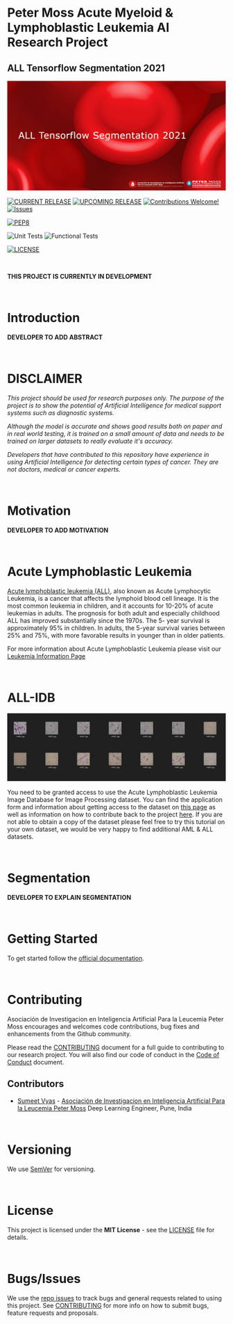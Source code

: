 # Peter Moss Acute Myeloid & Lymphoblastic Leukemia AI Research Project
## ALL Tensorflow Segmentation 2021

![ALL Tensorflow Segmentation 2021](assets/images/project-banner.jpg)

[![CURRENT RELEASE](https://img.shields.io/badge/CURRENT%20RELEASE-0.1.0-blue.svg)](https://github.com/AMLResearchProject/ALL-Tensorflow-Segmentation-2021/tree/0.1.0) [![UPCOMING RELEASE](https://img.shields.io/badge/CURRENT%20DEV%20BRANCH-1.0.0-blue.svg)](https://github.com/AMLResearchProject/ALL-Tensorflow-Segmentation-2021/tree/1.0.0) [![Contributions Welcome!](https://img.shields.io/badge/Contributions-Welcome-lightgrey.svg)](CONTRIBUTING.md)  [![Issues](https://img.shields.io/badge/Issues-Welcome-lightgrey.svg)](issues)

[![PEP8](https://img.shields.io/badge/code%20style-pep8-orange.svg)](https://www.python.org/dev/peps/pep-0008/)

![Unit Tests](https://img.shields.io/badge/Unit%20Tests-TODO-red)
![Functional Tests](https://img.shields.io/badge/Functional%20Tests-TODO-red)

 [![LICENSE](https://img.shields.io/badge/LICENSE-MIT-blue.svg)](LICENSE)

&nbsp;

**THIS PROJECT IS CURRENTLY IN DEVELOPMENT**

&nbsp;

# Introduction

**DEVELOPER TO ADD ABSTRACT**

&nbsp;

# DISCLAIMER

_This project should be used for research purposes only. The purpose of the project is to show the potential of Artificial Intelligence for medical support systems such as diagnostic systems._

_Although the model is accurate and shows good results both on paper and in real world testing, it is trained on a small amount of data and needs to be trained on larger datasets to really evaluate it's accuracy._

_Developers that have contributed to this repository have experience in using Artificial Intelligence for detecting certain types of cancer. They are not doctors, medical or cancer experts._

&nbsp;

# Motivation

**DEVELOPER TO ADD MOTIVATION**

&nbsp;

# Acute Lymphoblastic Leukemia
[Acute lymphoblastic leukemia (ALL)](https://www.leukemiaairesearch.com/research/leukemia), also known as Acute Lymphocytic Leukemia, is a cancer that affects the lymphoid blood cell lineage. It is the most common leukemia in children, and it accounts for 10-20% of acute leukemias in adults. The prognosis for both adult and especially childhood ALL has improved substantially since the 1970s. The 5- year survival is approximately 95% in children. In adults, the 5-year survival varies between 25% and 75%, with more favorable results in younger than in older patients.

For more information about Acute Lymphoblastic Leukemia  please visit our [Leukemia Information Page](https://www.leukemiaairesearch.com/research/leukemia)

&nbsp;

# ALL-IDB

![ALL Tensorflow Segmentation 2021](assets/images/all-idb.jpg)

You need to be granted access to use the Acute Lymphoblastic Leukemia Image Database for Image Processing dataset. You can find the application form and information about getting access to the dataset on [this page](https://homes.di.unimi.it/scotti/all/#download) as well as information on how to contribute back to the project [here](https://homes.di.unimi.it/scotti/all/results.php). If you are not able to obtain a copy of the dataset please feel free to try this tutorial on your own dataset, we would be very happy to find additional AML & ALL datasets.

&nbsp;

# Segmentation

**DEVELOPER TO EXPLAIN SEGMENTATION**

&nbsp;

# Getting Started

To get started follow the [official documentation](docs/index.md).

&nbsp;

# Contributing
Asociación de Investigacion en Inteligencia Artificial Para la Leucemia Peter Moss encourages and welcomes code contributions, bug fixes and enhancements from the Github community.

Please read the [CONTRIBUTING](https://github.com/AMLResearchProject/Contributing-Guide/blob/main/CONTRIBUTING.md "CONTRIBUTING") document for a full guide to contributing to our research project. You will also find our code of conduct in the [Code of Conduct](https://github.com/AMLResearchProject/Contributing-Guide/blob/main/CODE-OF-CONDUCT.md) document.

## Contributors
- [Sumeet Vyas](https://www.leukemiaairesearch.com/association/volunteers/sumeet-vyas "Sumeet Vyas") - [Asociación de Investigacion en Inteligencia Artificial Para la Leucemia Peter Moss](https://www.leukemiaresearchassociation.ai "Asociación de Investigacion en Inteligencia Artificial Para la Leucemia Peter Moss") Deep Learning Engineer, Pune, India

&nbsp;

# Versioning
We use [SemVer](https://semver.org/) for versioning.

&nbsp;

# License
This project is licensed under the **MIT License** - see the [LICENSE](LICENSE "LICENSE") file for details.

&nbsp;

# Bugs/Issues
We use the [repo issues](issues "repo issues") to track bugs and general requests related to using this project. See [CONTRIBUTING](https://github.com/AMLResearchProject/Contributing-Guide/blob/main/CONTRIBUTING.md "CONTRIBUTING") for more info on how to submit bugs, feature requests and proposals.